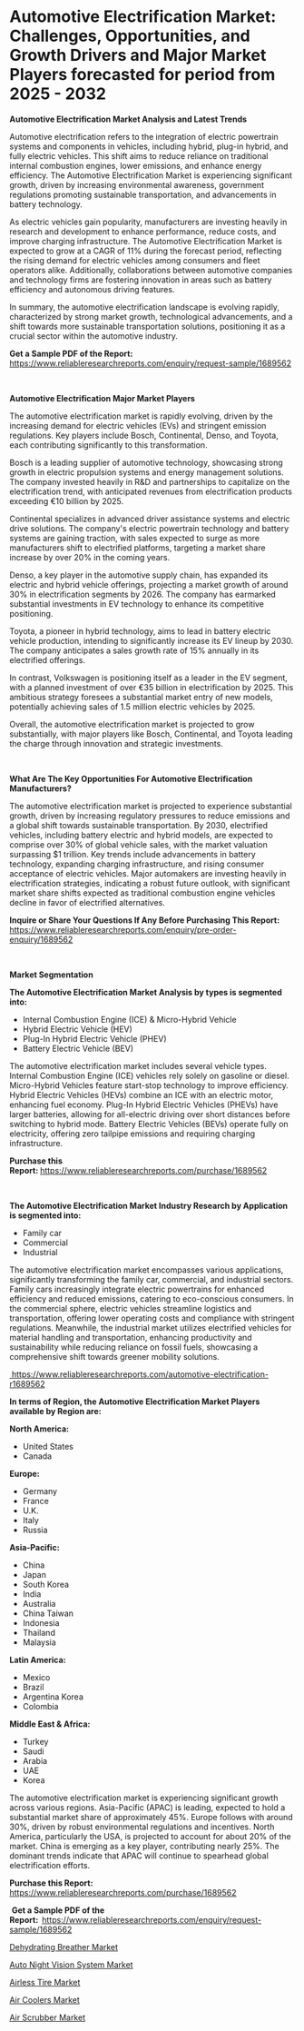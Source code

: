 <p><h1>Automotive Electrification Market: Challenges, Opportunities, and Growth Drivers and Major Market Players forecasted for period from 2025 - 2032</h1></p><p><strong>Automotive Electrification Market Analysis and Latest Trends</strong></p>
<p><p>Automotive electrification refers to the integration of electric powertrain systems and components in vehicles, including hybrid, plug-in hybrid, and fully electric vehicles. This shift aims to reduce reliance on traditional internal combustion engines, lower emissions, and enhance energy efficiency. The Automotive Electrification Market is experiencing significant growth, driven by increasing environmental awareness, government regulations promoting sustainable transportation, and advancements in battery technology.</p><p>As electric vehicles gain popularity, manufacturers are investing heavily in research and development to enhance performance, reduce costs, and improve charging infrastructure. The Automotive Electrification Market is expected to grow at a CAGR of 11% during the forecast period, reflecting the rising demand for electric vehicles among consumers and fleet operators alike. Additionally, collaborations between automotive companies and technology firms are fostering innovation in areas such as battery efficiency and autonomous driving features.</p><p>In summary, the automotive electrification landscape is evolving rapidly, characterized by strong market growth, technological advancements, and a shift towards more sustainable transportation solutions, positioning it as a crucial sector within the automotive industry.</p></p>
<p><strong>Get a Sample PDF of the Report:&nbsp;</strong> <a href="https://www.reliableresearchreports.com/enquiry/request-sample/1689562?utm_campaign=24&utm_medium=2&utm_source=Github&utm_content=ia&utm_term=08042025&utm_id=automotive-electrification">https://www.reliableresearchreports.com/enquiry/request-sample/1689562</a></p>
<p>&nbsp;</p>
<p><strong>Automotive Electrification Major Market Players</strong></p>
<p><p>The automotive electrification market is rapidly evolving, driven by the increasing demand for electric vehicles (EVs) and stringent emission regulations. Key players include Bosch, Continental, Denso, and Toyota, each contributing significantly to this transformation.</p><p>Bosch is a leading supplier of automotive technology, showcasing strong growth in electric propulsion systems and energy management solutions. The company invested heavily in R&D and partnerships to capitalize on the electrification trend, with anticipated revenues from electrification products exceeding €10 billion by 2025.</p><p>Continental specializes in advanced driver assistance systems and electric drive solutions. The company's electric powertrain technology and battery systems are gaining traction, with sales expected to surge as more manufacturers shift to electrified platforms, targeting a market share increase by over 20% in the coming years.</p><p>Denso, a key player in the automotive supply chain, has expanded its electric and hybrid vehicle offerings, projecting a market growth of around 30% in electrification segments by 2026. The company has earmarked substantial investments in EV technology to enhance its competitive positioning.</p><p>Toyota, a pioneer in hybrid technology, aims to lead in battery electric vehicle production, intending to significantly increase its EV lineup by 2030. The company anticipates a sales growth rate of 15% annually in its electrified offerings.</p><p>In contrast, Volkswagen is positioning itself as a leader in the EV segment, with a planned investment of over €35 billion in electrification by 2025. This ambitious strategy foresees a substantial market entry of new models, potentially achieving sales of 1.5 million electric vehicles by 2025.</p><p>Overall, the automotive electrification market is projected to grow substantially, with major players like Bosch, Continental, and Toyota leading the charge through innovation and strategic investments.</p></p>
<p>&nbsp;</p>
<p><strong>What Are The Key Opportunities For Automotive Electrification Manufacturers?</strong></p>
<p><p>The automotive electrification market is projected to experience substantial growth, driven by increasing regulatory pressures to reduce emissions and a global shift towards sustainable transportation. By 2030, electrified vehicles, including battery electric and hybrid models, are expected to comprise over 30% of global vehicle sales, with the market valuation surpassing $1 trillion. Key trends include advancements in battery technology, expanding charging infrastructure, and rising consumer acceptance of electric vehicles. Major automakers are investing heavily in electrification strategies, indicating a robust future outlook, with significant market share shifts expected as traditional combustion engine vehicles decline in favor of electrified alternatives.</p></p>
<p><strong>Inquire or Share Your Questions If Any Before Purchasing This Report:</strong> <a href="https://www.reliableresearchreports.com/enquiry/pre-order-enquiry/1689562?utm_campaign=24&utm_medium=2&utm_source=Github&utm_content=ia&utm_term=08042025&utm_id=automotive-electrification">https://www.reliableresearchreports.com/enquiry/pre-order-enquiry/1689562</a></p>
<p>&nbsp;</p>
<p><strong>Market Segmentation</strong></p>
<p><strong>The Automotive Electrification Market Analysis by types is segmented into:</strong></p>
<p><ul><li>Internal Combustion Engine (ICE) & Micro-Hybrid Vehicle</li><li>Hybrid Electric Vehicle (HEV)</li><li>Plug-In Hybrid Electric Vehicle (PHEV)</li><li>Battery Electric Vehicle (BEV)</li></ul></p>
<p><p>The automotive electrification market includes several vehicle types. Internal Combustion Engine (ICE) vehicles rely solely on gasoline or diesel. Micro-Hybrid Vehicles feature start-stop technology to improve efficiency. Hybrid Electric Vehicles (HEVs) combine an ICE with an electric motor, enhancing fuel economy. Plug-In Hybrid Electric Vehicles (PHEVs) have larger batteries, allowing for all-electric driving over short distances before switching to hybrid mode. Battery Electric Vehicles (BEVs) operate fully on electricity, offering zero tailpipe emissions and requiring charging infrastructure.</p></p>
<p><strong>Purchase this Report:&nbsp;</strong><a href="https://www.reliableresearchreports.com/purchase/1689562?utm_campaign=24&utm_medium=2&utm_source=Github&utm_content=ia&utm_term=08042025&utm_id=automotive-electrification">https://www.reliableresearchreports.com/purchase/1689562</a></p>
<p>&nbsp;</p>
<p><strong>The Automotive Electrification Market Industry Research by Application is segmented into:</strong></p>
<p><ul><li>Family car</li><li>Commercial</li><li>Industrial</li></ul></p>
<p><p>The automotive electrification market encompasses various applications, significantly transforming the family car, commercial, and industrial sectors. Family cars increasingly integrate electric powertrains for enhanced efficiency and reduced emissions, catering to eco-conscious consumers. In the commercial sphere, electric vehicles streamline logistics and transportation, offering lower operating costs and compliance with stringent regulations. Meanwhile, the industrial market utilizes electrified vehicles for material handling and transportation, enhancing productivity and sustainability while reducing reliance on fossil fuels, showcasing a comprehensive shift towards greener mobility solutions.</p></p>
<p><a href="https://www.reliableresearchreports.com/automotive-electrification-r1689562?utm_campaign=24&utm_medium=2&utm_source=Github&utm_content=ia&utm_term=08042025&utm_id=automotive-electrification">&nbsp;https://www.reliableresearchreports.com/automotive-electrification-r1689562</a></p>
<p><strong>In terms of Region, the Automotive Electrification Market Players available by Region are:</strong></p>
<p>
    <p> <strong> North America: </strong>
        <ul>
            <li>United States</li>
            <li>Canada</li>
        </ul>
        </p> 
    <p> <strong> Europe: </strong>
        <ul>
            <li>Germany</li>
            <li>France</li>
            <li>U.K.</li>
            <li>Italy</li>
            <li>Russia</li>
        </ul>
        </p> 
    <p> <strong> Asia-Pacific: </strong>
        <ul>
            <li>China</li>
            <li>Japan</li>
            <li>South Korea</li>
            <li>India</li>
            <li>Australia</li>
            <li>China Taiwan</li>
            <li>Indonesia</li>
            <li>Thailand</li>
            <li>Malaysia</li>
        </ul>
        </p> 
    <p> <strong> Latin America: </strong>
        <ul>
            <li>Mexico</li>
            <li>Brazil</li>
            <li>Argentina Korea</li>
            <li>Colombia</li>
        </ul>
        </p> 
    <p> <strong> Middle East & Africa: </strong>
        <ul>
            <li>Turkey</li>
            <li>Saudi</li>
            <li>Arabia</li>
            <li>UAE</li>
            <li>Korea</li>
        </ul>
    </p>
    </p>
<p><p>The automotive electrification market is experiencing significant growth across various regions. Asia-Pacific (APAC) is leading, expected to hold a substantial market share of approximately 45%. Europe follows with around 30%, driven by robust environmental regulations and incentives. North America, particularly the USA, is projected to account for about 20% of the market. China is emerging as a key player, contributing nearly 25%. The dominant trends indicate that APAC will continue to spearhead global electrification efforts.</p></p>
<p><strong>Purchase this Report: </strong><a href="https://www.reliableresearchreports.com/purchase/1689562?utm_campaign=24&utm_medium=2&utm_source=Github&utm_content=ia&utm_term=08042025&utm_id=automotive-electrification">https://www.reliableresearchreports.com/purchase/1689562</a></p>
<p>&nbsp;<strong>Get a Sample PDF of the Report:&nbsp;&nbsp;</strong><a href="https://www.reliableresearchreports.com/enquiry/request-sample/1689562?utm_campaign=24&utm_medium=2&utm_source=Github&utm_content=ia&utm_term=08042025&utm_id=automotive-electrification">https://www.reliableresearchreports.com/enquiry/request-sample/1689562</a></p>
<p><strong></strong></p>
<p><p><a href="https://github.com/neiridionna/Market-Research-Report-List-1/blob/main/dehydrating-breather-market.md?utm_campaign=24&utm_medium=2&utm_source=Github&utm_content=ia&utm_term=08042025&utm_id=automotive-electrification">Dehydrating Breather Market</a></p><p><a href="https://github.com/ximensbisade/Market-Research-Report-List-1/blob/main/auto-night-vision-system-market.md?utm_campaign=24&utm_medium=2&utm_source=Github&utm_content=ia&utm_term=08042025&utm_id=automotive-electrification">Auto Night Vision System Market</a></p><p><a href="https://github.com/oeungcolesh0/Market-Research-Report-List-1/blob/main/airless-tire-market.md?utm_campaign=24&utm_medium=2&utm_source=Github&utm_content=ia&utm_term=08042025&utm_id=automotive-electrification">Airless Tire Market</a></p><p><a href="https://github.com/sharphadan/Market-Research-Report-List-1/blob/main/air-coolers-market.md?utm_campaign=24&utm_medium=2&utm_source=Github&utm_content=ia&utm_term=08042025&utm_id=automotive-electrification">Air Coolers Market</a></p><p><a href="https://github.com/chaiszepkadk/Market-Research-Report-List-1/blob/main/air-scrubber-market.md?utm_campaign=24&utm_medium=2&utm_source=Github&utm_content=ia&utm_term=08042025&utm_id=automotive-electrification">Air Scrubber Market</a></p></p>